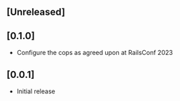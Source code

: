 ## [Unreleased]

## [0.1.0]

- Configure the cops as agreed upon at RailsConf 2023

## [0.0.1]

- Initial release
